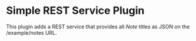 # Simple REST Service Plugin

This plugin adds a REST service that provides all *Note* titles as JSON on the /example/notes URL.
